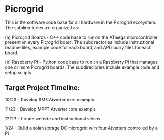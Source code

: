 # Picrogrid

This is the software code base for all hardware in the Picrogrid ecosystem. The subdirectories are organized as:

(a) Picrogrid Boards - C++ code base to run on the ATmega microcontroller present on every Picrogrid board. The subdirectories include instructional readme files, example code for each board, and API library files for each board.

(b) Raspberry Pi - Python code base to run on a Raspberry Pi that manages one or more Picrogrid boards. The subdirectories include example code and setup scripts.

## Target Project Timeline:

10/23 - Develop BMS Atverter core example

11/23 - Develop MPPT Atverter core example

12/23 - Create website and instructional videos

1/24 - Build a solar/storage DC microgrid with four Atverters controlled by a Pi
